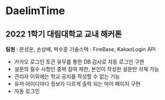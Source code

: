 # DaelimTime
## 2022 1학기 대림대학교 교내 해커톤

<b> 팀원 </b>: 문성운, 손상배, 박수훈
기술스택 : FireBase, KakaoLogin API

- 카카오 로그인 토큰 유무를 통한 DB 검사로 자동 로그인 구현
- 설문의 필수 사항인 중복 참여 제한, 본인이 작성한 설문만 삭제 가능
- 관리자 이외에는 학교 공지를 작성할 수 없는 기능
- 유저 아이디마다 정보가 다르게 출력 되는 마이 페이지 구현
- 자동 로그인
